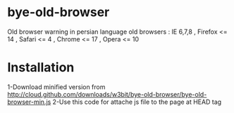 bye-old-browser
===============

Old browser warning in persian language
old browsers : IE 6,7,8 , Firefox <= 14 , Safari <= 4 , Chrome <= 17 , Opera <= 10

Installation  
===============
1-Download minified version from http://cloud.github.com/downloads/w3bit/bye-old-browser/bye-old-browser-min.js
2-Use this code for attache js file to the page at HEAD tag
  <script src="js/bye-old-browser-min.js" type="text/javascript"></script>